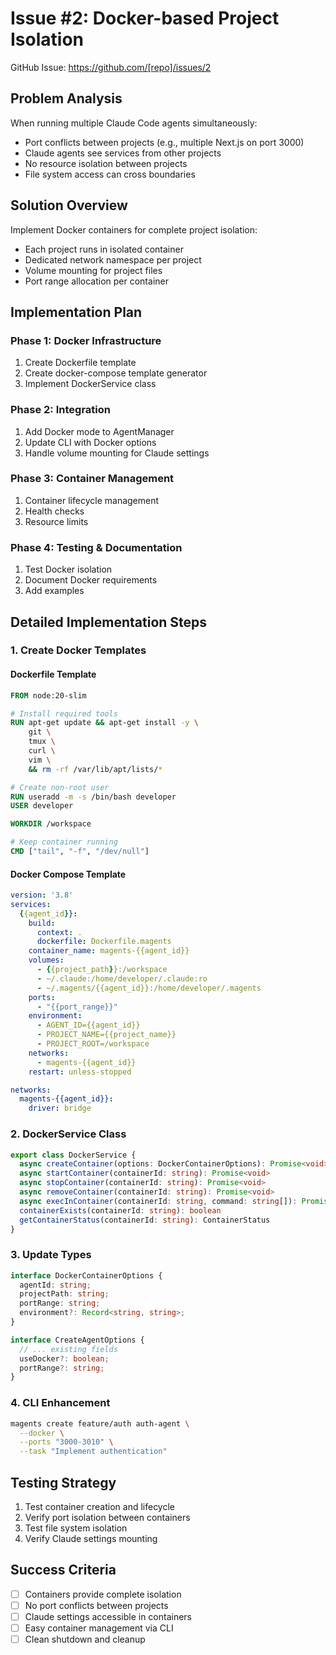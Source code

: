 # Issue #2: Docker-based Project Isolation

GitHub Issue: https://github.com/[repo]/issues/2

## Problem Analysis

When running multiple Claude Code agents simultaneously:
- Port conflicts between projects (e.g., multiple Next.js on port 3000)
- Claude agents see services from other projects
- No resource isolation between projects
- File system access can cross boundaries

## Solution Overview

Implement Docker containers for complete project isolation:
- Each project runs in isolated container
- Dedicated network namespace per project
- Volume mounting for project files
- Port range allocation per container

## Implementation Plan

### Phase 1: Docker Infrastructure
1. Create Dockerfile template
2. Create docker-compose template generator
3. Implement DockerService class

### Phase 2: Integration
1. Add Docker mode to AgentManager
2. Update CLI with Docker options
3. Handle volume mounting for Claude settings

### Phase 3: Container Management
1. Container lifecycle management
2. Health checks
3. Resource limits

### Phase 4: Testing & Documentation
1. Test Docker isolation
2. Document Docker requirements
3. Add examples

## Detailed Implementation Steps

### 1. Create Docker Templates

#### Dockerfile Template
```dockerfile
FROM node:20-slim

# Install required tools
RUN apt-get update && apt-get install -y \
    git \
    tmux \
    curl \
    vim \
    && rm -rf /var/lib/apt/lists/*

# Create non-root user
RUN useradd -m -s /bin/bash developer
USER developer

WORKDIR /workspace

# Keep container running
CMD ["tail", "-f", "/dev/null"]
```

#### Docker Compose Template
```yaml
version: '3.8'
services:
  {{agent_id}}:
    build:
      context: .
      dockerfile: Dockerfile.magents
    container_name: magents-{{agent_id}}
    volumes:
      - {{project_path}}:/workspace
      - ~/.claude:/home/developer/.claude:ro
      - ~/.magents/{{agent_id}}:/home/developer/.magents
    ports:
      - "{{port_range}}"
    environment:
      - AGENT_ID={{agent_id}}
      - PROJECT_NAME={{project_name}}
      - PROJECT_ROOT=/workspace
    networks:
      - magents-{{agent_id}}
    restart: unless-stopped

networks:
  magents-{{agent_id}}:
    driver: bridge
```

### 2. DockerService Class

```typescript
export class DockerService {
  async createContainer(options: DockerContainerOptions): Promise<void>
  async startContainer(containerId: string): Promise<void>
  async stopContainer(containerId: string): Promise<void>
  async removeContainer(containerId: string): Promise<void>
  async execInContainer(containerId: string, command: string[]): Promise<void>
  containerExists(containerId: string): boolean
  getContainerStatus(containerId: string): ContainerStatus
}
```

### 3. Update Types

```typescript
interface DockerContainerOptions {
  agentId: string;
  projectPath: string;
  portRange: string;
  environment?: Record<string, string>;
}

interface CreateAgentOptions {
  // ... existing fields
  useDocker?: boolean;
  portRange?: string;
}
```

### 4. CLI Enhancement

```bash
magents create feature/auth auth-agent \
  --docker \
  --ports "3000-3010" \
  --task "Implement authentication"
```

## Testing Strategy

1. Test container creation and lifecycle
2. Verify port isolation between containers
3. Test file system isolation
4. Verify Claude settings mounting

## Success Criteria

- [ ] Containers provide complete isolation
- [ ] No port conflicts between projects
- [ ] Claude settings accessible in containers
- [ ] Easy container management via CLI
- [ ] Clean shutdown and cleanup
